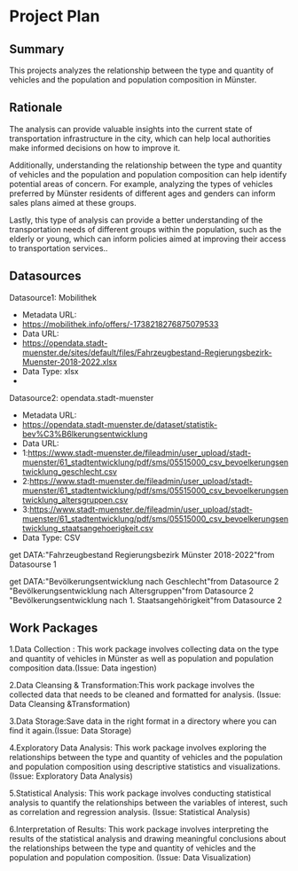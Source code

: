 # Project Plan

## Summary

<!-- Describe your data science project in max. 5 sentences. -->
This projects analyzes the relationship between the type and quantity of vehicles and the population and population composition in Münster.

## Rationale

<!-- Outline the impact of the analysis, e.g. which pains it solves. -->
The analysis can provide valuable insights into the current state of transportation infrastructure in the city, which can help local authorities make informed decisions on how to improve it. 

Additionally, understanding the relationship between the type and quantity of vehicles and the population and population composition can help identify potential areas of concern. For example, analyzing the types of vehicles preferred by Münster residents of different ages and genders can inform sales plans aimed at these groups. 

Lastly, this type of analysis can provide a better understanding of the transportation needs of different groups within the population, such as the elderly or young, which can inform policies aimed at improving their access to transportation services..

## Datasources
Datasource1: Mobilithek
* Metadata URL:
* https://mobilithek.info/offers/-1738218276875079533
* Data URL:
* https://opendata.stadt-muenster.de/sites/default/files/Fahrzeugbestand-Regierungsbezirk-Muenster-2018-2022.xlsx
* Data Type: xlsx
* 
Datasource2: opendata.stadt-muenster
* Metadata URL:
* https://opendata.stadt-muenster.de/dataset/statistik-bev%C3%B6lkerungsentwicklung
* Data URL:
* 1:https://www.stadt-muenster.de/fileadmin/user_upload/stadt-muenster/61_stadtentwicklung/pdf/sms/05515000_csv_bevoelkerungsentwicklung_geschlecht.csv
* 2:https://www.stadt-muenster.de/fileadmin/user_upload/stadt-muenster/61_stadtentwicklung/pdf/sms/05515000_csv_bevoelkerungsentwicklung_altersgruppen.csv
* 3:https://www.stadt-muenster.de/fileadmin/user_upload/stadt-muenster/61_stadtentwicklung/pdf/sms/05515000_csv_bevoelkerungsentwicklung_staatsangehoerigkeit.csv
* Data Type: CSV
<!-- Describe each datasources you plan to use in a section. Use the prefic "DatasourceX" where X is the id of the datasource. -->

get DATA:"Fahrzeugbestand Regierungsbezirk Münster 2018-2022"from Datasourse 1

get DATA:"Bevölkerungsentwicklung nach Geschlecht"from Datasource 2
         "Bevölkerungsentwicklung nach Altersgruppen"from Datasource 2
         "Bevölkerungsentwicklung nach 1. Staatsangehörigkeit"from Datasource 2
   
## Work Packages

<!-- List of work packages ordered sequentially, each pointing to an issue with more details. -->

1.Data Collection : This work package involves collecting data on the type and quantity of vehicles in Münster as well as population and population composition data.(Issue: Data ingestion)

2.Data Cleansing & Transformation:This work package involves the collected data that needs to be cleaned and formatted for analysis. (Issue: Data Cleansing &Transformation)

3.Data Storage:Save data in the right format in a directory where you can find it again.(Issue: Data Storage) 

4.Exploratory Data Analysis: This work package involves exploring the relationships between the type and quantity of vehicles and the population and population composition using descriptive statistics and visualizations. (Issue: Exploratory Data Analysis)

5.Statistical Analysis: This work package involves conducting statistical analysis to quantify the relationships between the variables of interest, such as correlation and regression analysis. (Issue: Statistical Analysis)

6.Interpretation of Results: This work package involves interpreting the results of the statistical analysis and drawing meaningful conclusions about the relationships between the type and quantity of vehicles and the population and population composition. (Issue: Data Visualization)



